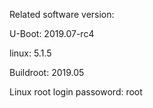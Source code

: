 Related software version:

  U-Boot:     2019.07-rc4

  linux:      5.1.5

  Buildroot:  2019.05

Linux root login passoword: root
